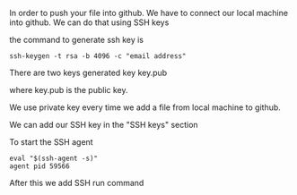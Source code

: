 In order to push your file into github. We have to connect our local machine into github.
We can do that using SSH keys

the command to generate ssh key is

```
ssh-keygen -t rsa -b 4096 -c "email address"
```
There are two keys generated 
key
key.pub

where key.pub is the public key.

We use private key every time we add a file from local machine to github.

We can add our SSH key in the "SSH keys" section

To start the SSH agent

```
eval "$(ssh-agent -s)"
agent pid 59566
```

After this we add SSH run command
